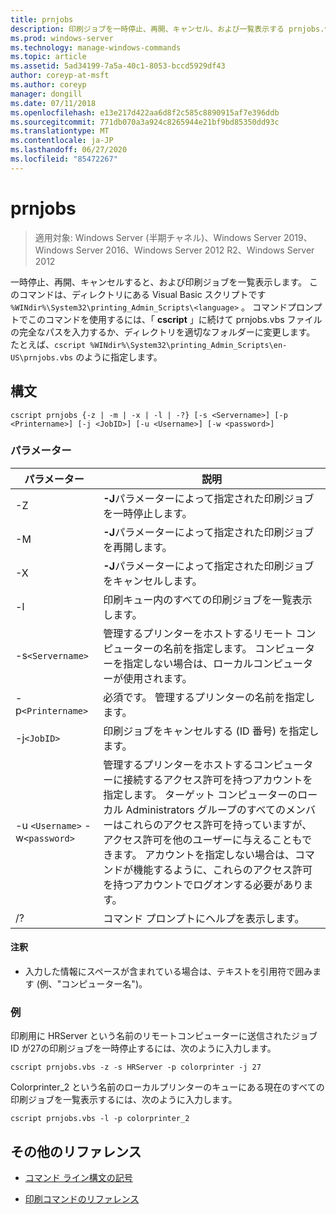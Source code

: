 ```yaml
---
title: prnjobs
description: 印刷ジョブを一時停止、再開、キャンセル、および一覧表示する prnjobs.vbs コマンドのリファレンストピックです。
ms.prod: windows-server
ms.technology: manage-windows-commands
ms.topic: article
ms.assetid: 5ad34199-7a5a-40c1-8053-bccd5929df43
author: coreyp-at-msft
ms.author: coreyp
manager: dongill
ms.date: 07/11/2018
ms.openlocfilehash: e13e217d422aa6d8f2c585c8890915af7e396ddb
ms.sourcegitcommit: 771db070a3a924c8265944e21bf9bd85350dd93c
ms.translationtype: MT
ms.contentlocale: ja-JP
ms.lasthandoff: 06/27/2020
ms.locfileid: "85472267"
---
```

# <a name="prnjobs"></a>prnjobs

> 適用対象: Windows Server (半期チャネル)、Windows Server 2019、Windows Server 2016、Windows Server 2012 R2、Windows Server 2012

一時停止、再開、キャンセルすると、および印刷ジョブを一覧表示します。 このコマンドは、ディレクトリにある Visual Basic スクリプトです `%WINdir%\System32\printing_Admin_Scripts\<language>` 。 コマンドプロンプトでこのコマンドを使用するには、「 **cscript** 」に続けて prnjobs.vbs ファイルの完全なパスを入力するか、ディレクトリを適切なフォルダーに変更します。 たとえば、`cscript %WINdir%\System32\printing_Admin_Scripts\en-US\prnjobs.vbs` のように指定します。

## <a name="syntax"></a>構文

```
cscript prnjobs {-z | -m | -x | -l | -?} [-s <Servername>] [-p <Printername>] [-j <JobID>] [-u <Username>] [-w <password>]
```

### <a name="parameters"></a>パラメーター

| パラメーター | 説明 |
|--|--|
| -Z | **-J**パラメーターによって指定された印刷ジョブを一時停止します。 |
| -M | **-J**パラメーターによって指定された印刷ジョブを再開します。 |
| -X | **-J**パラメーターによって指定された印刷ジョブをキャンセルします。 |
| -l | 印刷キュー内のすべての印刷ジョブを一覧表示します。 |
| -s`<Servername>` | 管理するプリンターをホストするリモート コンピューターの名前を指定します。 コンピューターを指定しない場合は、ローカルコンピューターが使用されます。 |
| -p`<Printername>` | 必須です。 管理するプリンターの名前を指定します。 |
| -j`<JobID>` | 印刷ジョブをキャンセルする (ID 番号) を指定します。 |
| -u `<Username>` -w`<password>` | 管理するプリンターをホストするコンピューターに接続するアクセス許可を持つアカウントを指定します。 ターゲット コンピューターのローカル Administrators グループのすべてのメンバーはこれらのアクセス許可を持っていますが、アクセス許可を他のユーザーに与えることもできます。 アカウントを指定しない場合は、コマンドが機能するように、これらのアクセス許可を持つアカウントでログオンする必要があります。 |
| /? | コマンド プロンプトにヘルプを表示します。 |

#### <a name="remarks"></a>注釈

- 入力した情報にスペースが含まれている場合は、テキストを引用符で囲みます (例、"コンピューター名")。

### <a name="examples"></a>例

印刷用に HRServer という名前のリモートコンピューターに送信されたジョブ ID が27の印刷ジョブを一時停止するには、次のように入力します。

```
cscript prnjobs.vbs -z -s HRServer -p colorprinter -j 27
```

Colorprinter_2 という名前のローカルプリンターのキューにある現在のすべての印刷ジョブを一覧表示するには、次のように入力します。

```
cscript prnjobs.vbs -l -p colorprinter_2
```

## <a name="additional-references"></a>その他のリファレンス

- [コマンド ライン構文の記号](command-line-syntax-key.md)

- [印刷コマンドのリファレンス](print-command-reference.md)
